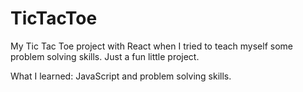 # TicTacToe
My Tic Tac Toe project with React when I tried to teach myself some problem solving skills. Just a fun little project. 

What I learned: JavaScript and problem solving skills.
